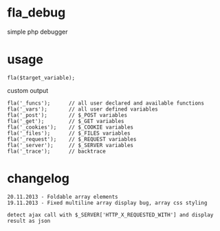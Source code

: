 fla_debug
=========

simple php debugger

usage
=========

    fla($target_variable);

 custom output
 
    fla('_funcs');		// all user declared and available functions
    fla('_vars');		// all user defined variables
    fla('_post');   	// $_POST variables
    fla('_get');    	// $_GET variables
    fla('_cookies');	// $_COOKIE variables
    fla('_files');   	// $_FILES variables
    fla('_request'); 	// $_REQUEST variables
    fla('_server');  	// $_SERVER variables
    fla('_trace');   	// backtrace

changelog
=========

    20.11.2013 - Foldable array elements
    19.11.2013 - Fixed multiline array display bug, array css styling

    detect ajax call with $_SERVER['HTTP_X_REQUESTED_WITH'] and display result as json